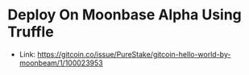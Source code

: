 # Deploy On Moonbase Alpha Using Truffle

- Link: https://gitcoin.co/issue/PureStake/gitcoin-hello-world-by-moonbeam/1/100023953
